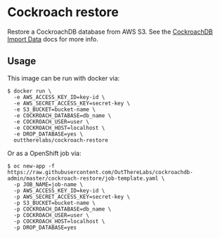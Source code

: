 # Cockroach restore

Restore a CockroachDB database from AWS S3. See the
[CockroachDB Import Data](https://www.cockroachlabs.com/docs/stable/import-data.html) docs for more info.

## Usage

This image can be run with docker via:

```shell
$ docker run \
  -e AWS_ACCESS_KEY_ID=key-id \
  -e AWS_SECRET_ACCESS_KEY=secret-key \
  -e S3_BUCKET=bucket-name \
  -e COCKROACH_DATABASE=db_name \
  -e COCKROACH_USER=user \
  -e COCKROACH_HOST=localhost \
  -e DROP_DATABASE=yes \
  outtherelabs/cockroach-restore
```

Or as a OpenShift job via:

```shell
$ oc new-app -f https://raw.githubusercontent.com/OutThereLabs/cockroachdb-admin/master/cockroach-restore/job-template.yaml \
  -p JOB_NAME=job-name \
  -p AWS_ACCESS_KEY_ID=key-id \
  -p AWS_SECRET_ACCESS_KEY=secret-key \
  -p S3_BUCKET=bucket-name \
  -p COCKROACH_DATABASE=db_name \
  -p COCKROACH_USER=user \
  -p COCKROACH_HOST=localhost \
  -p DROP_DATABASE=yes
```
